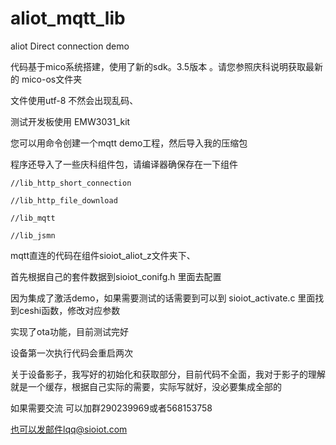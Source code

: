 # aliot_mqtt_lib
aliot Direct connection demo

代码基于mico系统搭建，使用了新的sdk。3.5版本 。请您参照庆科说明获取最新的  mico-os文件夹

文件使用utf-8  不然会出现乱码、

测试开发板使用 EMW3031_kit

您可以用命令创建一个mqtt demo工程，然后导入我的压缩包

程序还导入了一些庆科组件包，请编译器确保存在一下组件

    //lib_http_short_connection 
    
    //lib_http_file_download 
    
    //lib_mqtt 
    
    //lib_jsmn
mqtt直连的代码在组件sioiot_aliot_z文件夹下、

首先根据自己的套件数据到sioiot_conifg.h 里面去配置

因为集成了激活demo，如果需要测试的话需要到可以到 sioiot_activate.c 里面找到ceshi函数，修改对应参数

实现了ota功能，目前测试完好

设备第一次执行代码会重启两次

关于设备影子，我写好的初始化和获取部分，目前代码不全面，我对于影子的理解就是一个缓存，根据自己实际的需要，实际写就好，没必要集成全部的

如果需要交流  可以加群290239969或者568153758

也可以发邮件lqq@sioiot.com

